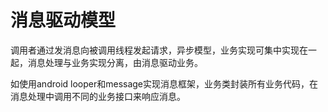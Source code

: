 # 消息驱动模型
调用者通过发消息向被调用线程发起请求，异步模型，业务实现可集中实现在一起，消息处理与业务实现分离，由消息驱动业务。

如使用android looper和message实现消息框架，业务类封装所有业务代码，在消息处理中调用不同的业务接口来响应消息。